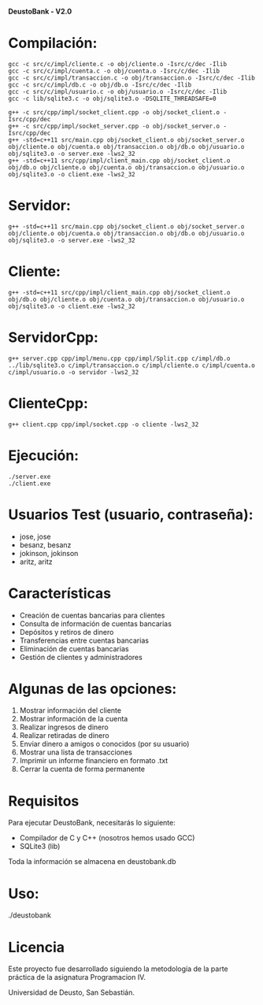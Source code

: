 **DeustoBank - V2.0**

# Compilación:
```
gcc -c src/c/impl/cliente.c -o obj/cliente.o -Isrc/c/dec -Ilib
gcc -c src/c/impl/cuenta.c -o obj/cuenta.o -Isrc/c/dec -Ilib
gcc -c src/c/impl/transaccion.c -o obj/transaccion.o -Isrc/c/dec -Ilib
gcc -c src/c/impl/db.c -o obj/db.o -Isrc/c/dec -Ilib
gcc -c src/c/impl/usuario.c -o obj/usuario.o -Isrc/c/dec -Ilib
gcc -c lib/sqlite3.c -o obj/sqlite3.o -DSQLITE_THREADSAFE=0

g++ -c src/cpp/impl/socket_client.cpp -o obj/socket_client.o -Isrc/cpp/dec
g++ -c src/cpp/impl/socket_server.cpp -o obj/socket_server.o -Isrc/cpp/dec 
g++ -std=c++11 src/main.cpp obj/socket_client.o obj/socket_server.o obj/cliente.o obj/cuenta.o obj/transaccion.o obj/db.o obj/usuario.o obj/sqlite3.o -o server.exe -lws2_32
g++ -std=c++11 src/cpp/impl/client_main.cpp obj/socket_client.o obj/db.o obj/cliente.o obj/cuenta.o obj/transaccion.o obj/usuario.o obj/sqlite3.o -o client.exe -lws2_32
```

# Servidor:
```
g++ -std=c++11 src/main.cpp obj/socket_client.o obj/socket_server.o obj/cliente.o obj/cuenta.o obj/transaccion.o obj/db.o obj/usuario.o obj/sqlite3.o -o server.exe -lws2_32
```

# Cliente:
```
g++ -std=c++11 src/cpp/impl/client_main.cpp obj/socket_client.o obj/db.o obj/cliente.o obj/cuenta.o obj/transaccion.o obj/usuario.o obj/sqlite3.o -o client.exe -lws2_32
```
# ServidorCpp:
```
g++ server.cpp cpp/impl/menu.cpp cpp/impl/Split.cpp c/impl/db.o ../lib/sqlite3.o c/impl/transaccion.o c/impl/cliente.o c/impl/cuenta.o c/impl/usuario.o -o servidor -lws2_32
```
# ClienteCpp:
```
g++ client.cpp cpp/impl/socket.cpp -o cliente -lws2_32
```

# Ejecución:
```
./server.exe
./client.exe
```

# Usuarios Test (usuario, contraseña):

- jose, jose
- besanz, besanz
- jokinson, jokinson
- aritz, aritz


# Características

- Creación de cuentas bancarias para clientes
- Consulta de información de cuentas bancarias
- Depósitos y retiros de dinero
- Transferencias entre cuentas bancarias
- Eliminación de cuentas bancarias
- Gestión de clientes y administradores

# Algunas de las opciones:

1. Mostrar información del cliente
2. Mostrar información de la cuenta
3. Realizar ingresos de dinero
4. Realizar retiradas de dinero
5. Enviar dinero a amigos o conocidos (por su usuario)
6. Mostrar una lista de transacciones
7. Imprimir un informe financiero en formato .txt
8. Cerrar la cuenta de forma permanente

# Requisitos
Para ejecutar DeustoBank, necesitarás lo siguiente:

- Compilador de C y C++ (nosotros hemos usado GCC)
- SQLite3 (lib)

Toda la información se almacena en deustobank.db

# Uso:

./deustobank


# Licencia
Este proyecto fue desarrollado siguiendo la metodología de la parte práctica de la asignatura Programacion IV. 

Universidad de Deusto, San Sebastián.
